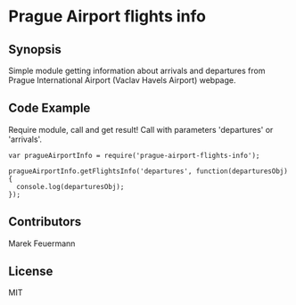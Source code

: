 # Prague Airport flights info

## Synopsis

Simple module getting information about arrivals and departures from
Prague International Airport (Vaclav Havels Airport) webpage.

## Code Example

Require module, call and get result!
Call with parameters 'departures' or 'arrivals'.

```
var pragueAirportInfo = require('prague-airport-flights-info');

pragueAirportInfo.getFlightsInfo('departures', function(departuresObj){
  console.log(departuresObj);
});

```

## Contributors

Marek Feuermann

## License

MIT
